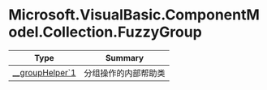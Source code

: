 ﻿
# Microsoft.VisualBasic.ComponentModel.Collection.FuzzyGroup

|Type|Summary|
|----|-------|
|<a href="#" onClick="load('/docs/Microsoft.VisualBasic.ComponentModel.Collection.FuzzyGroup/__groupHelper`1.md')">__groupHelper`1</a>|分组操作的内部帮助类|

